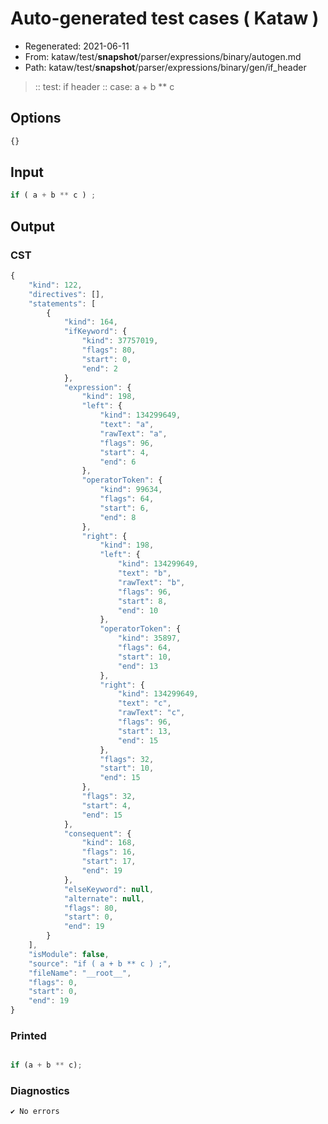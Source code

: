 # Auto-generated test cases ( Kataw )
- Regenerated: 2021-06-11
- From: kataw/test/__snapshot__/parser/expressions/binary/autogen.md
- Path: kataw/test/__snapshot__/parser/expressions/binary/gen/if_header
> :: test: if header
> :: case: a + b ** c
## Options

`````js
{}
`````
## Input

`````js
if ( a + b ** c ) ;
`````
## Output

### CST

```javascript
{
    "kind": 122,
    "directives": [],
    "statements": [
        {
            "kind": 164,
            "ifKeyword": {
                "kind": 37757019,
                "flags": 80,
                "start": 0,
                "end": 2
            },
            "expression": {
                "kind": 198,
                "left": {
                    "kind": 134299649,
                    "text": "a",
                    "rawText": "a",
                    "flags": 96,
                    "start": 4,
                    "end": 6
                },
                "operatorToken": {
                    "kind": 99634,
                    "flags": 64,
                    "start": 6,
                    "end": 8
                },
                "right": {
                    "kind": 198,
                    "left": {
                        "kind": 134299649,
                        "text": "b",
                        "rawText": "b",
                        "flags": 96,
                        "start": 8,
                        "end": 10
                    },
                    "operatorToken": {
                        "kind": 35897,
                        "flags": 64,
                        "start": 10,
                        "end": 13
                    },
                    "right": {
                        "kind": 134299649,
                        "text": "c",
                        "rawText": "c",
                        "flags": 96,
                        "start": 13,
                        "end": 15
                    },
                    "flags": 32,
                    "start": 10,
                    "end": 15
                },
                "flags": 32,
                "start": 4,
                "end": 15
            },
            "consequent": {
                "kind": 168,
                "flags": 16,
                "start": 17,
                "end": 19
            },
            "elseKeyword": null,
            "alternate": null,
            "flags": 80,
            "start": 0,
            "end": 19
        }
    ],
    "isModule": false,
    "source": "if ( a + b ** c ) ;",
    "fileName": "__root__",
    "flags": 0,
    "start": 0,
    "end": 19
}
```

### Printed

```javascript

if (a + b ** c);
```

### Diagnostics

```javascript
✔ No errors
```

